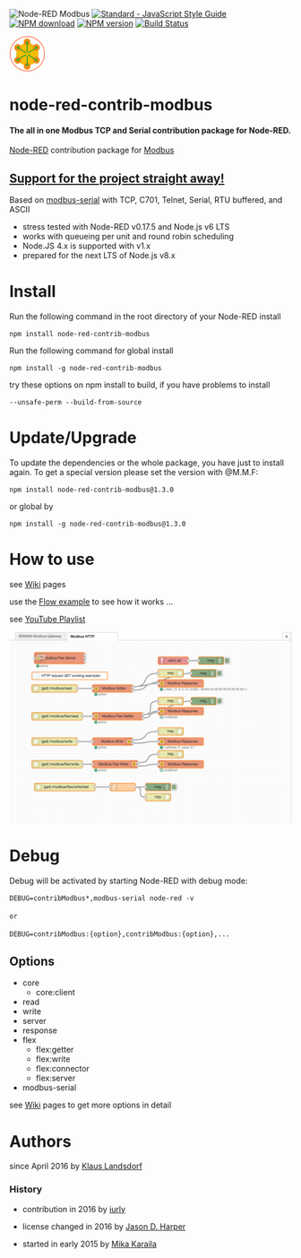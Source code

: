 ![Node-RED Modbus](http://b.repl.ca/v1/Node--RED-Modbus-green.png)
[![Standard - JavaScript Style Guide](https://img.shields.io/badge/code%20style-standard-brightgreen.svg)](http://standardjs.com/)
[![NPM download](https://img.shields.io/npm/dm/node-red-contrib-modbus.svg)](http://www.npm-stats.com/~packages/node-red-contrib-modbus)
[![NPM version](https://badge.fury.io/js/node-red-contrib-modbus.png)](http://badge.fury.io/js/node-red-contrib-modbus)
[![Build Status](https://travis-ci.org/biancode/node-red-contrib-modbus.svg?branch=master)](https://travis-ci.org/biancode/node-red-contrib-modbus)

[![nodemodbus64](images/modbus-icon64.png)](https://www.npmjs.com/package/node-red-contrib-modbus)

node-red-contrib-modbus 
========================

#### The all in one Modbus TCP and Serial contribution package for Node-RED.

[Node-RED][1] contribution package for [Modbus][8]

## [Support for the project straight away!][11]

Based on [modbus-serial][2] with TCP, C701, Telnet, Serial, RTU buffered, and ASCII

* stress tested with Node-RED v0.17.5 and Node.js v6 LTS
* works with queueing per unit and round robin scheduling
* Node.JS 4.x is supported with v1.x
* prepared for the next LTS of Node.js v8.x

# Install

Run the following command in the root directory of your Node-RED install

    npm install node-red-contrib-modbus

Run the following command for global install

    npm install -g node-red-contrib-modbus

try these options on npm install to build, if you have problems to install

    --unsafe-perm --build-from-source
    
# Update/Upgrade

To update the dependencies or the whole package, you have just to install again.
To get a special version please set the version with @M.M.F:

    npm install node-red-contrib-modbus@1.3.0

or global by

    npm install -g node-red-contrib-modbus@1.3.0
    
# How to use

see [Wiki][10] pages

use the [Flow example][3] to see how it works ...

see [YouTube Playlist][9]

![Flow Example](images/Screenshot01V210.png)

# Debug

Debug will be activated by starting Node-RED with debug mode: 

    DEBUG=contribModbus*,modbus-serial node-red -v

    or

    DEBUG=contribModbus:{option},contribModbus:{option},...

## Options

 * core
    * core:client
 * read
 * write
 * server
 * response
 * flex
    * flex:getter
    * flex:write
    * flex:connector
    * flex:server
 * modbus-serial

see [Wiki][10] pages to get more options in detail

# Authors

since April 2016 by [Klaus Landsdorf][4]

### History 

* contribution in 2016 by [iurly][6]

* license changed in 2016 by [Jason D. Harper][7]

* started in early 2015 by [Mika Karaila][5]

[1]:https://nodered.org
[2]:https://www.npmjs.com/package/modbus-serial
[3]:https://flows.nodered.org/flow/bf06a87e84395e4bce276714c6f5f884
[4]:https://github.com/biancode
[5]:https://github.com/mikakaraila
[6]:https://github.com/iurly
[7]:https://github.com/jayharper
[8]:http://www.modbus.org/
[9]:http://bit.ly/2jzwjqP
[10]:https://github.com/biancode/node-red-contrib-modbus/wiki
[11]:https://bianco-royal.cloud/supporter/
